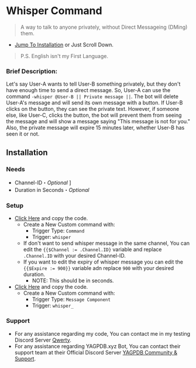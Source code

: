 # Whisper Command
> A way to talk to anyone privately, without Direct Messageing (DMing) them.
- [Jump To Installation](https://github.com/YourFriendSub/YAGPDB.xyz-CCs/tree/main/Whisper#installation) or Just Scroll Down.
> P.S. English isn't my First Language.
### Brief Description:
Let's say User-A wants to tell User-B something privately, but they don't have enough time to send a direct message. So, User-A can use the command `-whisper @User-B || Private message ||`. The bot will delete User-A's message and will send its own message with a button. If User-B clicks on the button, they can see the private text. However, if someone else, like User-C, clicks the button, the bot will prevent them from seeing the message and will show a message saying "This message is not for you." Also, the private message will expire 15 minutes later, whether User-B has seen it or not.


## Installation
### Needs
- Channel-ID・*Optional* ]
- Duration in Seconds・*Optional*
### Setup
- [Click Here](https://github.com/YourFriendSub/YAGPDB.xyz-CCs/blob/main/Whisper/Code%20Files/Command.yag) and copy the code.
  - Create a New Custom command with:
    - Trigger Type: `Command`
    - Trigger: `whisper`
  - If don't want to send whisper message in the same channel, You can edit the `{{$Channel := .Channel.ID}` variable and replace `.Channel.ID` with your desired Channel-ID.
  - If you want to edit the expiry of whisper message you can edit the `{{$Expire := 900}}` variable adn replace `900` with your desired duration.
    - NOTE: This should be in seconds.
- [Click Here](https://github.com/YourFriendSub/YAGPDB.xyz-CCs/blob/main/Whisper/Code%20Files/Component.yag) and copy the code.
  - Create a New Custom command with:
    - Trigger Type: `Message Component`
    - Trigger: `whisper_`

### Support
- For any assistance regarding my code, You can contact me in my testing Discord Server [Qwerty](https://discord.com/invite/2gjARJxh9V).
- For any assistance regarding YAGPDB.xyz Bot, You can contact their support team at their Official Discord Server [YAGPDB Community & Support](https://discord.com/invite/Yagpdb).
